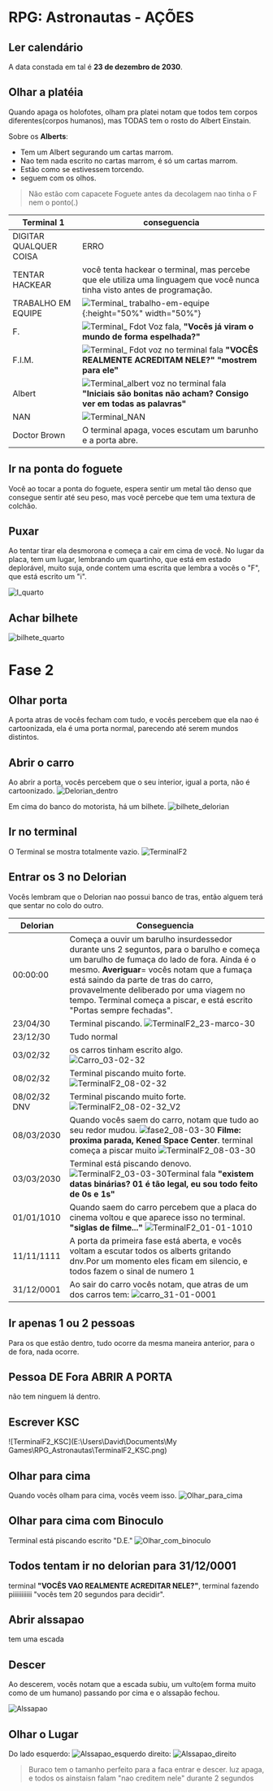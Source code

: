 # RPG: Astronautas - AÇÕES

## Ler calendário
A data constada em tal é **23 de dezembro de 2030**.

## Olhar a platéia

Quando apaga os holofotes, olham pra platei notam que todos tem corpos diferentes(corpos humanos), mas TODAS tem o rosto do Albert Einstain. 

Sobre os **Alberts**:
- Tem um Albert segurando um cartas marrom.
- Nao tem nada escrito no cartas marrom, é só um cartas marrom.
- Estão como se estivessem torcendo.
- seguem com os olhos. 

> Não estão com capacete
> Foguete antes da decolagem nao tinha o F nem o ponto(.)

| Terminal 1 | conseguencia |
|------------|--------------|
|DIGITAR QUALQUER COISA |  ERRO |
| TENTAR HACKEAR | você tenta hackear o terminal, mas percebe que ele utiliza uma linguagem que você nunca tinha visto antes de programação. |
|TRABALHO EM EQUIPE | ![Terminal_ trabalho-em-equipe](https://github.com/mekpower/RPGAstronaut/blob/master/img/Terminal_%20trabalho-em-equipe.png){:height="50%" width="50%"} |
| F.    | ![Terminal_ Fdot](https://github.com/mekpower/RPGAstronaut/blob/master/img/Terminal_%20Fdot.png) Voz fala, **"Vocês já viram o mundo de forma espelhada?"**|
| F.I.M. | ![Terminal_ Fdot](https://github.com/mekpower/RPGAstronaut/blob/master/img/Terminal_%20Fdot.png) voz no terminal fala **"VOCÊS REALMENTE ACREDITAM NELE?" "mostrem para ele"** |
|Albert | ![Terminal_albert](https://github.com/mekpower/RPGAstronaut/blob/master/img/Terminal_albert.png) voz no terminal fala **"Iniciais são bonitas não acham? Consigo ver em todas as palavras"** |
| NAN | ![Terminal_NAN](https://github.com/mekpower/RPGAstronaut/blob/master/img/Terminal_NAN.png) |
| Doctor Brown | O terminal apaga, voces escutam um barunho e a porta abre. |

## Ir na ponta do foguete
Você ao tocar a ponta do foguete, espera sentir um metal tão denso que consegue sentir até seu peso, mas você percebe que tem uma textura de colchão.

## Puxar
Ao tentar tirar ela desmorona e começa a cair em cima de você. No lugar da placa, tem um lugar, lembrando um quartinho, que está em estado deplorável, muito suja, onde contem uma escrita que lembra a vocês o "F", que está escrito um "i".

![I_quarto](https://github.com/mekpower/RPGAstronaut/blob/master/img/I_quarto.png)

## Achar bilhete

![bilhete_quarto](https://github.com/mekpower/RPGAstronaut/blob/master/img/bilhete_quarto.png)

# Fase 2

## Olhar porta

A porta atras de vocês fecham com tudo, e vocês percebem que ela nao é cartoonizada, ela é uma porta normal, parecendo até serem mundos distintos.

## Abrir o carro

Ao abrir a porta, vocês percebem que o seu interior, igual a porta, não é cartoonizado.
![Delorian_dentro](https://github.com/mekpower/RPGAstronaut/blob/master/img/Delorian_dentro.png)

Em cima do banco do motorista, há um bilhete.
![bilhete_delorian](https://github.com/mekpower/RPGAstronaut/blob/master/img/bilhete_delorian.png)

## Ir no terminal

O Terminal se mostra totalmente vazio.
![TerminalF2](https://github.com/mekpower/RPGAstronaut/blob/master/img/TerminalF2.png)

## Entrar os 3 no Delorian
Vocês lembram que o Delorian nao possui banco de tras, então alguem terá que sentar no colo do outro.

Delorian | Conseguencia |
|--------|--------------|
|00:00:00 | Começa a ouvir um barulho insurdessedor durante uns 2 seguntos, para o barulho e começa um barulho de fumaça do lado de fora. Ainda é o mesmo. **Averiguar**= vocês notam que a fumaça está saindo da parte de tras do carro, provavelmente deliberado por uma viagem no tempo. Terminal começa a piscar, e está escrito "Portas sempre fechadas". |
|23/04/30 | Terminal piscando. ![TerminalF2_23-marco-30](https://github.com/mekpower/RPGAstronaut/blob/master/img/TerminalF2_23-marco-30.png) |
|23/12/30 | Tudo normal |
|03/02/32 | os carros tinham escrito algo. ![Carro_03-02-32](https://github.com/mekpower/RPGAstronaut/blob/master/img/Carro_03-02-32.png) |
|08/02/32 | Terminal piscando muito forte. ![TerminalF2_08-02-32](https://github.com/mekpower/RPGAstronaut/blob/master/img/TerminalF2_08-02-32.png) |
|08/02/32 DNV| Terminal piscando muito forte. ![TerminalF2_08-02-32_V2](https://github.com/mekpower/RPGAstronaut/blob/master/img/TerminalF2_08-02-32_V2.png) |
|08/03/2030 | Quando vocês saem do carro, notam que tudo ao seu redor mudou. ![fase2_08-03-30](https://github.com/mekpower/RPGAstronaut/blob/master/img/fase2_08-03-30.png) **Filme: proxima parada, Kened Space Center**. terminal começa a piscar muito ![TerminalF2_08-03-30](https://github.com/mekpower/RPGAstronaut/blob/master/img/TerminalF2_08-03-30.png) |
|03/03/2030 | Terminal está piscando denovo. ![TerminalF2_03-03-30](https://github.com/mekpower/RPGAstronaut/blob/master/img/TerminalF2_03-03-30.png)Terminal fala **"existem datas binárias? 01 é tão legal, eu sou todo feito de 0s e 1s"** |    
|01/01/1010 | Quando saem do carro percebem que a placa do cinema voltou e que aparece isso no terminal. **"siglas de filme..."** ![TerminalF2_01-01-1010](https://github.com/mekpower/RPGAstronaut/blob/master/img/TerminalF2_01-01-1010.png) | 
|11/11/1111| A porta da primeira fase está aberta, e vocês voltam a escutar todos os alberts gritando dnv.Por um momento eles ficam em silencio, e todos fazem o sinal de numero 1 |
|31/12/0001 | Ao sair do carro vocês notam, que atras de um dos carros tem: ![carro_31-01-0001](https://github.com/mekpower/RPGAstronaut/blob/master/img/carro_31-01-0001.png) |

## Ir apenas 1 ou 2 pessoas
Para os que estão dentro, tudo ocorre da mesma maneira anterior, para o de fora, nada ocorre.

## Pessoa DE Fora ABRIR A PORTA
não tem ninguem lá dentro.

## Escrever KSC
![TerminalF2_KSC](E:\Users\David\Documents\My Games\RPG_Astronautas\TerminalF2_KSC.png)

## Olhar para cima

Quando vocês olham para cima, vocês veem isso.
![Olhar_para_cima](https://github.com/mekpower/RPGAstronaut/blob/master/img/Olhar_para_cima.png)

## Olhar para cima com Binoculo
Terminal está piscando escrito "D.E."
![Olhar_com_binoculo](https://github.com/mekpower/RPGAstronaut/blob/master/img/Olhar_com_binoculo.png)

## Todos tentam ir no delorian para 31/12/0001
terminal **"VOCÊS VAO REALMENTE ACREDITAR NELE?"**, terminal fazendo piiiiiiiiiii
"vocês tem 20 segundos para decidir".

## Abrir alssapao

tem uma escada

## Descer
Ao descerem, vocês notam que a escada subiu, um vulto(em forma muito como de um humano) passando por cima e o alssapão fechou.

![Alssapao](https://github.com/mekpower/RPGAstronaut/blob/master/img/Alssapao.png)

## Olhar o Lugar

Do lado esquerdo: ![Alssapao_esquerdo](https://github.com/mekpower/RPGAstronaut/blob/master/img/Alssapao_esquerdo.png)
direito: ![Alssapao_direito](https://github.com/mekpower/RPGAstronaut/blob/master/img/Alssapao_direito.png)    

> Buraco tem o tamanho perfeito para a faca entrar e descer.
> luz apaga, e todos os ainstaisn falam "nao creditem nele" durante 2 segundos


<!--stackedit_data:
eyJoaXN0b3J5IjpbLTExNjI5NjkyMDhdfQ==
-->
